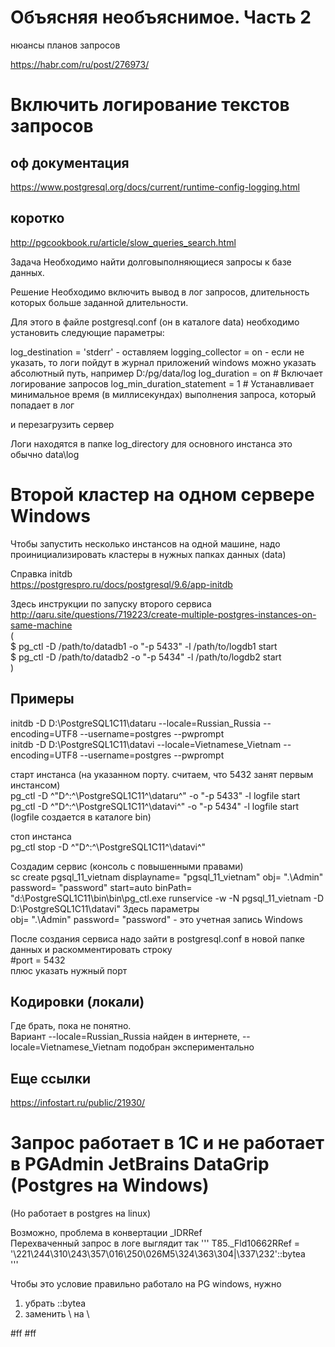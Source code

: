 
# Объясняя необъяснимое. Часть 2
нюансы планов запросов  

https://habr.com/ru/post/276973/

# Включить логирование текстов запросов

## оф документация
https://www.postgresql.org/docs/current/runtime-config-logging.html

## коротко
http://pgcookbook.ru/article/slow_queries_search.html

Задача
Необходимо найти долговыполняющиеся запросы к базе данных.

Решение
Необходимо включить вывод в лог запросов, длительность которых больше заданной длительности.

Для этого в файле postgresql.conf (он в каталоге data) необходимо установить следующие параметры:

log_destination = 'stderr' - оставляем
logging_collector = on - если не указать, то логи пойдут в журнал приложений windows
можно указать абсолютный путь, например D:/pg/data/log
log_duration = on                # Включает логирование запросов
log_min_duration_statement = 1   # Устанавливает минимальное время (в миллисекундах) выполнения запроса, который попадает в лог

и перезагрузить сервер

Логи находятся в папке log_directory
для основного инстанса это обычно data\log

# Второй кластер на одном сервере Windows

Чтобы запустить несколько инстансов на одной машине, надо проинициализировать кластеры в нужных папках данных (data)  

Справка initdb  
https://postgrespro.ru/docs/postgresql/9.6/app-initdb  

Здесь инструкции по запуску второго сервиса  
http://qaru.site/questions/719223/create-multiple-postgres-instances-on-same-machine  
(  
$ pg_ctl -D /path/to/datadb1 -o "-p 5433" -l /path/to/logdb1 start  
$ pg_ctl -D /path/to/datadb2 -o "-p 5434" -l /path/to/logdb2 start  
)  

## Примеры  

initdb -D D:\PostgreSQL1C11\dataru --locale=Russian_Russia --encoding=UTF8 --username=postgres --pwprompt  
initdb -D D:\PostgreSQL1C11\datavi --locale=Vietnamese_Vietnam --encoding=UTF8 --username=postgres --pwprompt   

старт инстанса (на указанном порту. считаем, что 5432 занят первым инстансом)  
pg_ctl -D ^"D^:^\PostgreSQL1C11^\dataru^" -o "-p 5433" -l logfile start  
pg_ctl -D ^"D^:^\PostgreSQL1C11^\datavi^" -o "-p 5434" -l logfile start  
(logfile создается в каталоге bin)  

стоп инстанса  
pg_ctl stop -D ^"D^:^\PostgreSQL1C11^\datavi^"  

Создадим сервис
(консоль с повышенными правами)  
sc create pgsql_11_vietnam displayname= "pgsql_11_vietnam" obj= ".\Admin" password= "password" start=auto binPath= "d:\PostgreSQL1C11\bin\bin\pg_ctl.exe runservice -w -N pgsql_11_vietnam -D D:\PostgreSQL1C11\datavi"
Здесь параметры  
obj= ".\Admin" password= "password" - это учетная запись Windows  

После создания сервиса надо зайти в postgresql.conf в новой папке данных и раскомментировать строку  
#port = 5432  
плюс указать нужный порт  

## Кодировки (локали)
Где брать, пока не понятно.  
Вариант --locale=Russian_Russia найден в интернете, --locale=Vietnamese_Vietnam подобран экспериментально  


## Еще ссылки
  
https://infostart.ru/public/21930/  

# Запрос работает в 1С и не работает в PGAdmin JetBrains DataGrip (Postgres на Windows)
(Но работает в postgres на linux)  

Возможно, проблема в конвертации _IDRRef  
Перехваченный запрос в логе выглядит так
'''
T85._Fld10662RRef = '\\221\\244\\310\\243\\357\\016\\250\\026M5\\324\\363\\304|\\337\\232'::bytea  
'''

Чтобы это условие правильно работало на PG windows, нужно  
1) убрать ::bytea
2) заменить \\ на \


#ff
#ff
